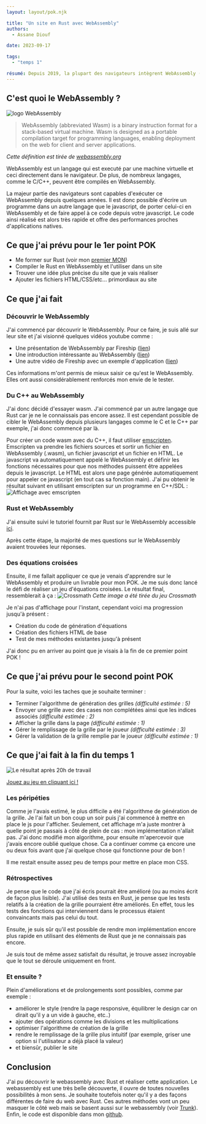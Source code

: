 ```yaml
---
layout: layout/pok.njk

title: "Un site en Rust avec WebAssembly"
authors:
  - Assane Diouf

date: 2023-09-17

tags: 
  - "temps 1"

résumé: Depuis 2019, la plupart des navigateurs intègrent WebAssembly (WASM). Il est donc possible de réaliser des applications web avec des performances proches d'applications natives en utilisant des langages de programmation variés (C++, python, Rust, etc...). Réalisons une application de ce type avec Rust dans ce POK.
---
```

## C'est quoi le WebAssembly ?
![logo WebAssembly](./webassembly.svg)

> WebAssembly (abbreviated Wasm) is a binary instruction format for a stack-based virtual machine. Wasm is designed as a portable compilation target for programming languages, enabling deployment on the web for client and server applications.

*Cette définition est tirée de [webassembly.org](https://webassembly.org)*

WebAssembly est un langage qui est executé par une machine virtuelle et ceci directement dans le navigateur. De plus, de nombreux langages, comme le C/C++, peuvent être compilés en WebAssembly.

La majeur partie des navigateurs sont capables d'exécuter ce WebAssembly depuis quelques années. Il est donc possible d'écrire un programme dans un autre langage que le javascript, de porter celui-ci en WebAssembly et de faire appel à ce code depuis votre javascript. Le code ainsi réalisé est alors très rapide et offre des performances proches d'applications natives.

## Ce que j'ai prévu pour le 1er point POK
- Me former sur Rust (voir mon [premier MON](../../mon/Rust/))
- Compiler le Rust en WebAssembly et l'utiliser dans un site
- Trouver une idée plus précise du site que je vais réaliser
- Ajouter les fichiers HTML/CSS/etc... primordiaux au site

## Ce que j'ai fait

### Découvrir le WebAssembly
J'ai commencé par découvrir le WebAssembly. Pour ce faire, je suis allé sur leur site et j'ai visionné quelques vidéos youtube comme :
- Une présentation de WebAssembly par Fireship ([lien](https://youtu.be/cbB3QEwWMlA?si=ueUqehMnqwMaQCWD))
- Une introduction intéressante au WebAssembly ([lien](https://youtu.be/3sU557ZKjUs?si=YLLlOl5MAQwoTh27))
- Une autre vidéo de Fireship avec un exemple d'application ([lien](https://youtu.be/-OTc0Ki7Sv0?si=zvRBlrsuw_4xKhbY))

Ces informations m'ont permis de mieux saisir ce qu'est le WebAssembly. Elles ont aussi considérablement renforcés mon envie de le tester.

### Du C++ au WebAssembly
J'ai donc décidé d'essayer wasm. J'ai commencé par un autre langage que Rust car je ne le connaissais pas encore assez. Il est cependant possible de cibler le WebAssembly depuis plusieurs langages comme le C et le C++ par exemple, j'ai donc commencé par là.

Pour créer un code wasm avec du C++, il faut utiliser [emscripten](https://emscripten.org). Emscripten va prendre les fichiers sources et sortir un fichier en WebAssembly (.wasm), un fichier javascript et un fichier en HTML. Le javascript va automatiquement appelé le WebAssembly et définir les fonctions nécessaires pour que nos méthodes puissent être appelées depuis le javascript. Le HTML est alors une page générée automatiquement pour appeler ce javascript (en tout cas sa fonction main). J'ai pu obtenir le résultat suivant en utilisant emscripten sur un programme en C++/SDL :
![Affichage avec emscripten](./emscripten.webp)

### Rust et WebAssembly
J'ai ensuite suivi le tutoriel fournit par Rust sur le WebAssembly accessible [ici](https://rustwasm.github.io/docs/book/introduction.html).

Après cette étape, la majorité de mes questions sur le WebAssembly avaient trouvées leur réponses.

### Des équations croisées
Ensuite, il me fallait appliquer ce que je venais d'apprendre sur le WebAssembly et produire un livrable pour mon POK. Je me suis donc lancé le défi de réaliser un jeu d'équations croisées. Le résultat final, ressemblerait à ça :
![Crossmath](./crossmath.webp)
*Cette image a été tirée du jeu Crossmath*

Je n'ai pas d'affichage pour l'instant, cependant voici ma progression jusqu'à présent :
- Création du code de génération d'équations
- Création des fichiers HTML de base
- Test de mes méthodes existantes jusqu'à présent

J'ai donc pu en arriver au point que je visais à la fin de ce premier point POK !

## Ce que j'ai prévu pour le second point POK
Pour la suite, voici les taches que je souhaite terminer :
- Terminer l'algorithme de génération des grilles *(difficulté estimée : 5)*
- Envoyer une grille avec des cases non complétées ainsi que les indices associés *(difficulté estimée : 2)*
- Afficher la grille dans la page *(difficulté estimée : 1)*
- Gérer le remplissage de la grille par le joueur *(difficulté estimée : 3)*
- Gérer la validation de la grille remplie par le joueur *(difficulté estimée : 1)*

## Ce que j'ai fait à la fin du temps 1
![Le résultat après 20h de travail](./crossmath_final.webp)



[Jouez au jeu en cliquant ici !](https://crossmath.assanediouf.com/)

### Les péripéties
Comme je l'avais estimé, le plus difficile a été l'algorithme de génération de la grille. Je l'ai fait un bon coup un soir puis j'ai commencé à mettre en place le js pour l'afficher. Seulement, cet affichage m'a juste montrer à quelle point je passais à côté de plein de cas : mon implémentation n'allait pas. J'ai donc modifié mon algorithme, pour ensuite m'apercevoir que j'avais encore oublié quelque chose. Ca a continuer comme ça encore une ou deux fois avant que j'ai quelque chose qui fonctionne pour de bon !

Il me restait ensuite assez peu de temps pour mettre en place mon CSS.

### Rétrospectives
Je pense que le code que j'ai écris pourrait être amélioré (ou au moins écrit de façon plus lisible). J'ai utilisé des tests en Rust, je pense que les tests relatifs à la création de la grille pourraient être améliorés. En effet, tous les tests des fonctions qui interviennent dans le processus étaient convaincants mais pas celui du tout.

Ensuite, je suis sûr qu'il est possible de rendre mon implémentation encore plus rapide en utilisant des éléments de Rust que je ne connaissais pas encore.

Je suis tout de même assez satisfait du résultat, je trouve assez incroyable que le tout se déroule uniquement en front.

### Et ensuite ?
Plein d'améliorations et de prolongements sont possibles, comme par exemple :
- améliorer le style (rendre la page responsive, équilibrer le design car on dirait qu'il y a un vide à gauche, etc..)
- ajouter des opérations comme les divisions et les multiplications
- optimiser l'algorithme de création de la grille
- rendre le remplissage de la grille plus intuitif (par exemple, griser une option si l'utilisateur a déjà placé la valeur)
- et biensûr, publier le site

## Conclusion
J'ai pu découvrir le webassembly avec Rust et réaliser cette application. Le webassembly est une très belle découverte, il ouvre de toutes nouvelles possibilités à mon sens. Je souhaite toutefois noter qu'il y a des façons différentes de faire du web avec Rust. Ces autres méthodes vont un peu masquer le côté web mais se basent aussi sur le webassembly (voir [Trunk](https://trunkrs.dev)).
Enfin, le code est disponible dans mon [github](https://github.com/assanediouf18/Crossmath).